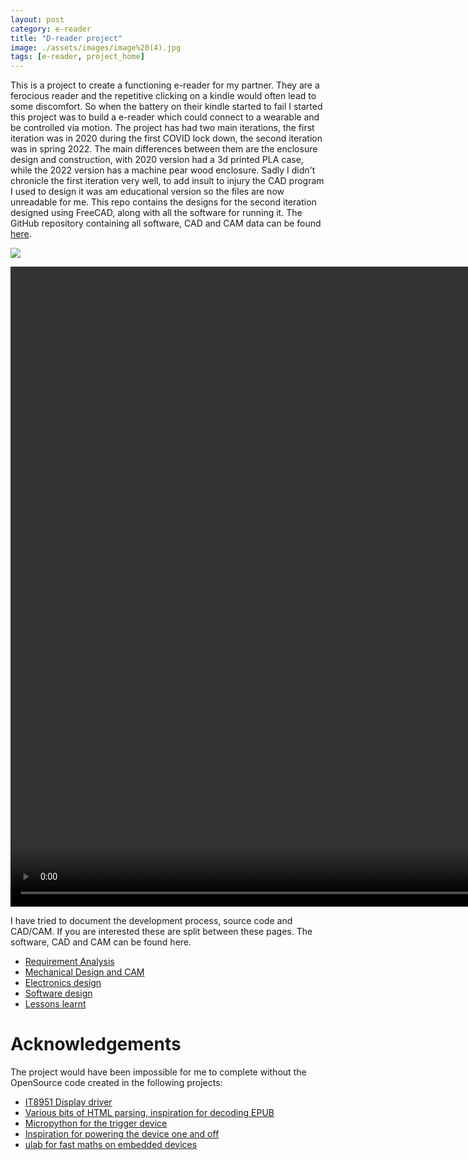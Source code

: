 ```yaml
---
layout: post
category: e-reader
title: "D-reader project"
image: ./assets/images/image%20(4).jpg
tags: [e-reader, project_home]
---
```



This is a project to create a functioning e-reader for my partner. They are a ferocious reader and the repetitive clicking on a kindle would often lead to some discomfort. So when the battery on their kindle started to fail I started this project was to build a e-reader which could connect to a wearable and be controlled via motion. The project has had two main iterations, the first iteration was in 2020 during the first COVID lock down, the second iteration was in spring 2022. The main differences between them are the enclosure design and construction, with 2020 version had a 3d printed PLA case, while the 2022 version has a machine pear wood enclosure. Sadly I didn't chronicle the first iteration very well, to add insult to injury the CAD program I used to design it was am educational version so the files are now unreadable for me. This repo contains the designs for the second iteration designed using FreeCAD, along with all the software for running it. The GitHub repository containing all software, CAD and CAM data can be found [here](https://github.com/dtourolle/d-reader-public).

![](./assets/images/image%20(4).jpg)

<video width="1024" height="1024" controls="controls">
  <source src="https://dtourolle.github.io/assets/images//watch_in_action.mp4" type="video/mp4">
</video>


I have tried to document the development process, source code and CAD/CAM. If you are interested these are split between these pages. The software, CAD and CAM can be found here.


- [Requirement Analysis](https://dtourolle.github.io/requirement-analysis.html)
- [Mechanical Design and CAM](https://dtourolle.github.io/mechanical.html)
- [Electronics design](https://dtourolle.github.io/electronics.html)
- [Software design](https://dtourolle.github.io/software.html)
- [Lessons learnt](https://dtourolle.github.io/lessons.html)



# Acknowledgements

The project would have been impossible for me to complete without the OpenSource code created in the following projects:

- [IT8951 Display driver](https://github.com/GregDMeyer/IT8951)
- [Various bits of HTML parsing, inspiration for decoding EPUB](https://github.com/wustho/epr)
- [Micropython for the trigger device](https://micropython.org/)
- [Inspiration for powering the device one and off](https://github.com/NeonHorizon/lipopi)
- [ulab for fast maths on embedded devices](https://github.com/v923z/micropython-ulab)